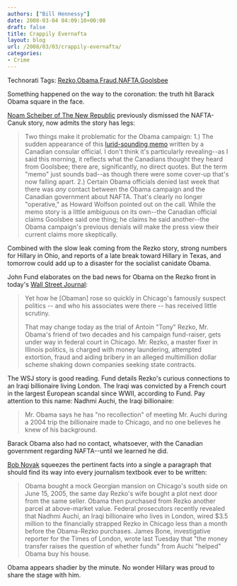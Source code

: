 ```yaml
---
authors: ["Bill Hennessy"]
date: 2008-03-04 04:09:10+00:00
draft: false
title: Crappily Evernafta
layout: blog
url: /2008/03/03/crappily-evernafta/
categories:
- Crime
---
```


Technorati Tags: [Rezko](https://technorati.com/tags/Rezko),[Obama](https://technorati.com/tags/Obama),[Fraud](https://technorati.com/tags/Fraud),[NAFTA](https://technorati.com/tags/NAFTA),[Goolsbee](https://technorati.com/tags/Goolsbee)

 

 

Something happened on the way to the coronation: the truth hit Barack Obama square in the face.

 

[Noam Scheiber of The New Republic](https://blogs.tnr.com/tnr/blogs/the_stump/archive/2008/03/03/nafta-gate-take-two.aspx) previously dismissed the NAFTA-Canuk story, now admits the story has legs:

 

>   
> 
> Two things make it problematic for the Obama campaign: 1.) The sudden appearance of this [lurid-sounding memo](https://www.newsday.com/news/politics/wire/sns-ap-democrats-nafta,0,7542882.story) written by a Canadian consular official. I don't think it's particularly revealing--as I said this morning, it reflects what the Canadians thought they heard from Goolsbee; there are, significantly, no direct quotes. But the term "memo" just sounds bad--as though there were some cover-up that's now falling apart. 2.) Certain Obama officials denied last week that there was _any_ contact between the Obama campaign and the Canadian government about NAFTA. That's clearly no longer "operative," as Howard Wolfson pointed out on the call. While the memo story is a little ambiguous on its own--the Canadian official claims Goolsbee said one thing; he claims he said another--the Obama campaign's previous denials will make the press view their current claims more skeptically.
> 
> 

 

Combined with the slow leak coming from the Rezko story, strong numbers for Hillary in Ohio, and reports of a late break toward Hillary in Texas, and tomorrow could add up to a disaster for the socialist canidate Obama.

 

John Fund elaborates on the bad news for Obama on the Rezko front in today's [Wall Street Journal](https://online.wsj.com/article/SB120450564143806509.html?mod=opinion_main_commentaries):

 

>   
> 
> Yet how he [Obaman] rose so quickly in Chicago's famously suspect politics -- and who his associates were there -- has received little scrutiny.
> 
>    
> 
> That may change today as the trial of Antoin "Tony" Rezko, Mr. Obama's friend of two decades and his campaign fund-raiser, gets under way in federal court in Chicago. Mr. Rezko, a master fixer in Illinois politics, is charged with money laundering, attempted extortion, fraud and aiding bribery in an alleged multimillion dollar scheme shaking down companies seeking state contracts.
> 
> 

 

The WSJ story is good reading. Fund details Rezko's curious connections to an Iraqi billionaire living London. The Iraqi was convicted by a French court in the largest European scandal since WWII, according to Fund. Pay attention to this name: Nadhmi Auchi, the Iraqi billionaire:

 

>   
> 
> Mr. Obama says he has "no recollection" of meeting Mr. Auchi during a 2004 trip the billionaire made to Chicago, and no one believes he knew of his background. 
> 
> 

 

Barack Obama also had no contact, whatsoever, with the Canadian government regarding NAFTA--until we learned he did.

 

[Bob Novak](https://www.realclearpolitics.com/articles/2008/03/obamas_former_friend.html) squeezes the pertinent facts into a single a paragraph that should find its way into every journalism textbook ever to be written:

 

>   
> 
> Obama bought a mock Georgian mansion on Chicago's south side on June 15, 2005, the same day Rezko's wife bought a plot next door from the same seller. Obama then purchased from Rezko another parcel at above-market value. Federal prosecutors recently revealed that Nadhmi Auchi, an Iraqi billionaire who lives in London, wired $3.5 million to the financially strapped Rezko in Chicago less than a month before the Obama-Rezko purchases. James Bone, investigative reporter for the Times of London, wrote last Tuesday that "the money transfer raises the question of whether funds" from Auchi "helped" Obama buy his house.
> 
> 

 

Obama appears shadier by the minute. No wonder Hillary was proud to share the stage with him. 
